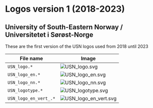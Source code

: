 # Logos version 1 (2018-2023)

## University of South-Eastern Norway / Universitetet i Sørøst-Norge

These are the first version of the USN logos used from 2018 until 2023

File name              | Image
-----------------------|---------------------------------------------------------------------------------------------
`USN_logo.*`           | ![USN_logo.svg](https://cdn.jsdelivr.net/gh/dietmarw/USN-LaTeX/logos/USN_v1/USN_logo.svg)
`USN_logo_en.*`        | ![USN_logo_en.svg](https://cdn.jsdelivr.net/gh/dietmarw/USN-LaTeX/logos/USN_v1/USN_logo_en.svg)
`USN_logo_nn.*`        | ![USN_logo_nn.svg](https://cdn.jsdelivr.net/gh/dietmarw/USN-LaTeX/logos/USN_v1/USN_logo_nn.svg)
`USN_logotype.*`       | ![USN_logotype.svg](https://cdn.jsdelivr.net/gh/dietmarw/USN-LaTeX/logos/USN_v1/USN_logotype.svg)
`USN_logo_en_vert_.*` | ![USN_logo_en_vert.svg](https://cdn.jsdelivr.net/gh/dietmarw/USN-LaTeX/logos/USN_v1/USN_logo_en_vert.svg)

